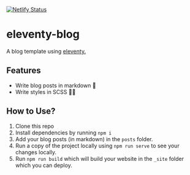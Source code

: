 [![Netlify Status](https://api.netlify.com/api/v1/badges/6f09e1c5-14d2-47e1-be55-eeb90ffd46dd/deploy-status)](https://app.netlify.com/sites/eleventy-blog-mnml/deploys)


# **eleventy-blog**

A blog template using [eleventy.](https://www.11ty.io/docs/)

## Features
- Write blog posts in markdown 🥳
- Write styles in SCSS 💅🏻

## How to Use?

1. Clone this repo 
2. Install dependencies by running `npm i` 
3. Add your blog posts (in markdown) in the `posts` folder. 
4. Run a copy of the project locally using `npm run serve` to see your changes locally.
5. Run `npm run build` which will build your website in the `_site` folder which you can deploy.
